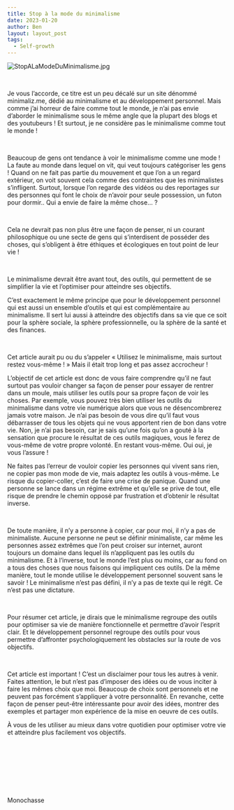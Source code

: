 ```yaml
---
title: Stop à la mode du minimalisme
date: 2023-01-20
author: Ben
layout: layout_post
tags:
  - Self-growth
---
```


<p class="p3"><img src="{{ "assets/img/StopALaModeDuMinimalisme.jpg" | relative_url }}" alt="StopALaModeDuMinimalisme.jpg"></p>
<p class="p4"><br></p>
<p class="p2">Je vous l’accorde, ce titre est un peu décalé sur un site dénommé minimaliz.me, dédié au minimalisme et au développement personnel. Mais comme j’ai horreur de faire comme tout le monde, je n’ai pas envie d’aborder le minimalisme sous le même angle que la plupart des blogs et des youtubeurs ! Et surtout, je ne considère pas le minimalisme comme tout le monde !</p>
<p class="p4"><br></p>
<p class="p2">Beaucoup de gens ont tendance à voir le minimalisme comme une mode ! La faute au monde dans lequel on vit, qui veut toujours catégoriser les gens ! Quand on ne fait pas partie du mouvement et que l’on a un regard extérieur, on voit souvent cela comme des contraintes que les minimalistes s’infligent. Surtout, lorsque l’on regarde des vidéos ou des reportages sur des personnes qui font le choix de n’avoir pour seule possession, un futon pour dormir.. Qui a envie de faire la même chose… ?</p>
<p class="p4"><br></p>
<p class="p2">Cela ne devrait pas non plus être une façon de penser, ni un courant philosophique ou une secte de gens qui s’interdisent de posséder des choses, qui s’obligent à être éthiques et écologiques en tout point de leur vie !</p>
<p class="p4"><br></p>
<p class="p2">Le minimalisme devrait être avant tout, des outils, qui permettent de se simplifier la vie et l’optimiser pour atteindre ses objectifs.</p>
<p class="p2">C’est exactement le même principe que pour le développement personnel qui est aussi un ensemble d’outils et qui est complémentaire au minimalisme. Il sert lui aussi à atteindre des objectifs dans sa vie que ce soit pour la sphère sociale, la sphère professionnelle, ou la sphère de la santé et des finances.</p>
<p class="p4"><br></p>
<p class="p2">Cet article aurait pu ou du s’appeler « Utilisez le minimalisme, mais surtout restez vous-même ! » Mais il était trop long et pas assez accrocheur !</p>
<p class="p2">L’objectif de cet article est donc de vous faire comprendre qu’il ne faut surtout pas vouloir changer sa façon de penser pour essayer de rentrer dans un moule, mais utiliser les outils pour sa propre façon de voir les choses. Par exemple, vous pouvez très bien utiliser les outils du minimalisme dans votre vie numérique alors que vous ne désencombrerez jamais votre maison. Je n’ai pas besoin de vous dire qu’il faut vous débarrasser de tous les objets qui ne vous apportent rien de bon dans votre vie. Non, je n’ai pas besoin, car je sais qu’une fois qu’on a gouté à la sensation que procure le résultat de ces outils magiques, vous le ferez de vous-même de votre propre volonté. En restant vous-même. Oui oui, je vous l’assure !</p>
<p class="p2">Ne faites pas l’erreur de vouloir copier les personnes qui vivent sans rien, ne copier pas mon mode de vie, mais adaptez les outils à vous-même. Le risque du copier-coller, c’est de faire une crise de panique. Quand une personne se lance dans un régime extrême et qu’elle se prive de tout, elle risque de prendre le chemin opposé par frustration et d’obtenir le résultat inverse.</p>
<p class="p4"><br></p>
<p class="p2">De toute manière, il n’y a personne à copier, car pour moi, il n’y a pas de minimaliste. Aucune personne ne peut se définir minimaliste, car même les personnes assez extrêmes que l’on peut croiser sur internet, auront toujours un domaine dans lequel ils n’appliquent pas les outils du minimalisme. Et à l’inverse, tout le monde l’est plus ou moins, car au fond on a tous des choses que nous faisons qui impliquent ces outils. De la même manière, tout le monde utilise le développement personnel souvent sans le savoir ! Le minimalisme n’est pas défini, il n’y a pas de texte qui le régit. Ce n’est pas une dictature.</p>
<p class="p4"><br></p>
<p class="p2">Pour résumer cet article, je dirais que le minimalisme regroupe des outils pour optimiser sa vie de manière fonctionnelle et permettre d’avoir l’esprit clair. Et le développement personnel regroupe des outils pour vous permettre d’affronter psychologiquement les obstacles sur la route de vos objectifs.</p>
<p class="p4"><br></p>
<p class="p2">Cet article est important ! C’est un disclaimer pour tous les autres à venir. Faites attention, le but n’est pas d’imposer des idées ou de vous inciter à faire les mêmes choix que moi. Beaucoup de choix sont personnels et ne peuvent pas forcément s’appliquer à votre personnalité. En revanche, cette façon de penser peut-être intéressante pour avoir des idées, montrer des exemples et partager mon expérience de la mise en oeuvre de ces outils.</p>
<p class="p2">À vous de les utiliser au mieux dans votre quotidien pour optimiser votre vie et atteindre plus facilement vos objectifs.</p>
<p class="p4"><br></p>
<p class="p4"><br></p>
<p class="p4"><br></p>
<p class="p4"><br></p>
<p class="p5">Monochasse</p>


